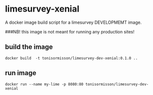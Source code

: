 # limesurvey-xenial
A docker image build script for a limesurvey DEVELOPMEMT image. 

###NB! this image is not meant for running any production sites!

## build the image

```
docker build  -t tonisormisson/limesurvey-dev-xenial:0.1.0 ..
```


## run image

```
docker run --name my-lime -p 8080:80 tonisormisson/limesurvey-dev-xenial
```


